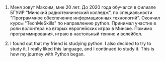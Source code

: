 1. Меня зовут Максим, мне 20 лет. До 2020 года обучался в филиале БГУИР "Минский радиотехнический колледж", по специальности "Программное обеспечение информационных технологий". Окончил курсы "TechMeSkills" по направлению python. Принимал участие в роли волонтера на вторых европейских играх в Минске. Помимо программирования, играю в настольный теннис и волейбол.

2. I found out that my friend is studying python. I also decided to try to study it. I really liked this language, and I continued to study it. This is how my journey with Python began.